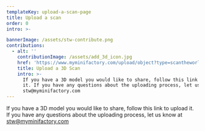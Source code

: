```yaml
---
templateKey: upload-a-scan-page
title: Upload a scan
order: 0
intro: >-

bannerImage: /assets/stw-contribute.png
contributions:
  - alt: ''
    contributionImage: /assets/add_3d_icon.jpg
    href: 'https://www.myminifactory.com/upload/object?type=scantheworld'
    title: Upload a 3D Scan
    intro: >-
      If you have a 3D model you would like to share, follow this link to upload
      it. If you have any questions about the uploading process, let us know at
      stw@myminifactory.com
---
```


If you have a 3D model you would like to share, follow this link to upload      it. If you have any questions about the uploading process, let us know at      [stw@myminifactory.com](mailto:stw@myminifactory.com) 